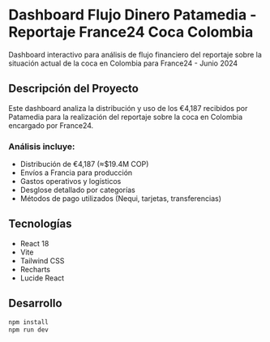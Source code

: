 # Dashboard Flujo Dinero Patamedia - Reportaje France24 Coca Colombia

Dashboard interactivo para análisis de flujo financiero del reportaje sobre la situación actual de la coca en Colombia para France24 - Junio 2024

## Descripción del Proyecto

Este dashboard analiza la distribución y uso de los €4,187 recibidos por Patamedia para la realización del reportaje sobre la coca en Colombia encargado por France24.

### Análisis incluye:
- Distribución de €4,187 (≈$19.4M COP)
- Envíos a Francia para producción
- Gastos operativos y logísticos
- Desglose detallado por categorías
- Métodos de pago utilizados (Nequi, tarjetas, transferencias)

## Tecnologías

- React 18
- Vite
- Tailwind CSS
- Recharts
- Lucide React

## Desarrollo

```bash
npm install
npm run dev